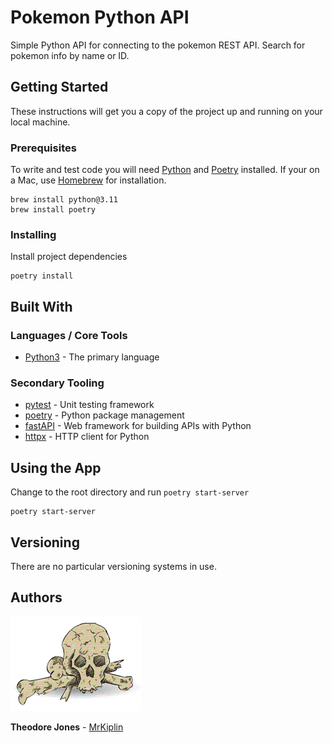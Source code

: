 # Pokemon Python API

Simple Python API for connecting to the pokemon REST API. Search for pokemon info by name or ID.

## Getting Started

These instructions will get you a copy of the project up and running on your local machine.

### Prerequisites

To write and test code you will need [Python](https://www.python.org/downloads/) and [Poetry](https://python-poetry.org/) installed. If your on a Mac, use [Homebrew](https://docs.brew.sh/Installation) for installation.

```shell
brew install python@3.11
brew install poetry
```

### Installing

Install project dependencies

```shell
poetry install
```

## Built With

### Languages / Core Tools

- [Python3](https://www.python.org/) - The primary language

### Secondary Tooling

- [pytest](https://docs.pytest.org/en/stable/) - Unit testing framework
- [poetry](https://python-poetry.org/) - Python package management
- [fastAPI](https://fastapi.tiangolo.com/) - Web framework for building APIs with Python
- [httpx](https://www.python-httpx.org/) - HTTP client for Python

## Using the App

Change to the root directory and run `poetry start-server`

```shell
poetry start-server
```

## Versioning

There are no particular versioning systems in use.

## Authors

![](docs/mrkiplin-icon.gif)

**Theodore Jones** - [MrKiplin](https://github.com/MrKiplin)

